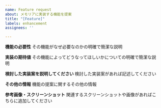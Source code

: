 ```yaml
---
name: Feature request
about: メモリアに実装する機能を提案
title: "[Feature]"
labels: enhancement
assignees: ''

---
```


**機能の必要性**
その機能がなぜ必要なのかの明確で簡潔な説明

**実装の期待値**
その機能によってどうなってほしいかについての明確で簡潔な説明

**検討した実装案を説明してください**
検討した実装案があれば記述してください

**その他の情報**
機能の提案に関するその他の情報

**参考画像・スクリーンショット**
関連するスクリーンショットや画像があればこちらに追加してください

